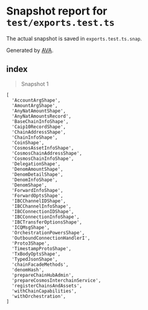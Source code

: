 # Snapshot report for `test/exports.test.ts`

The actual snapshot is saved in `exports.test.ts.snap`.

Generated by [AVA](https://avajs.dev).

## index

> Snapshot 1

    [
      'AccountArgShape',
      'AmountArgShape',
      'AnyNatAmountShape',
      'AnyNatAmountsRecord',
      'BaseChainInfoShape',
      'Caip10RecordShape',
      'ChainAddressShape',
      'ChainInfoShape',
      'CoinShape',
      'CosmosAssetInfoShape',
      'CosmosChainAddressShape',
      'CosmosChainInfoShape',
      'DelegationShape',
      'DenomAmountShape',
      'DenomDetailShape',
      'DenomInfoShape',
      'DenomShape',
      'ForwardInfoShape',
      'ForwardOptsShape',
      'IBCChannelIDShape',
      'IBCChannelInfoShape',
      'IBCConnectionIDShape',
      'IBCConnectionInfoShape',
      'IBCTransferOptionsShape',
      'ICQMsgShape',
      'OrchestrationPowersShape',
      'OutboundConnectionHandlerI',
      'Proto3Shape',
      'TimestampProtoShape',
      'TxBodyOptsShape',
      'TypedJsonShape',
      'chainFacadeMethods',
      'denomHash',
      'prepareChainHubAdmin',
      'prepareCosmosInterchainService',
      'registerChainsAndAssets',
      'withChainCapabilities',
      'withOrchestration',
    ]
